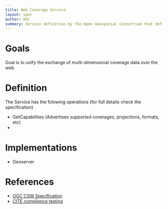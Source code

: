 ```yaml
---
title: Web Coverage Service
layout: spec
author: OGC
summary: Service definition by the Open Geospatial Consortium that defines exchange of multi-dimensional coverage data
---
```


Goals
=====

Goal is to unify the exchange of multi-dimensional coverage data over the web.

Definition
==========

The Service has the folowing operations (for full details check the specification)

* GetCapabilities (Advertises supported coverages, projections, formats, etc)
* 

Implementations
===============

* Geoserver

References
==========

*   [OGC CSW Specification](www.opengeospatial.org/standards/wcs)
*	[CITE complience testing](https://github.com/opengeospatial/teamengine)

